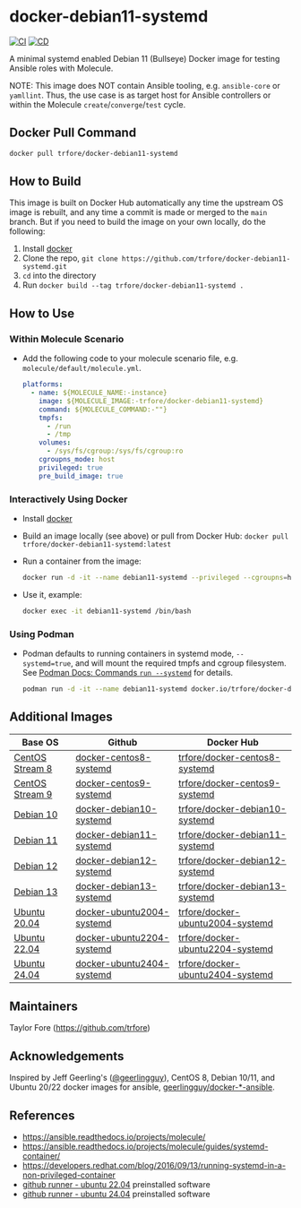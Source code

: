# docker-debian11-systemd

[![CI](https://github.com/trfore/docker-debian11-systemd/actions/workflows/ci.yml/badge.svg)](https://github.com/trfore/docker-debian11-systemd/actions/workflows/ci.yml)
[![CD](https://github.com/trfore/docker-debian11-systemd/actions/workflows/cd.yml/badge.svg)](https://github.com/trfore/docker-debian11-systemd/actions/workflows/cd.yml)

A minimal systemd enabled Debian 11 (Bullseye) Docker image for testing Ansible roles with Molecule.

NOTE: This image does NOT contain Ansible tooling, e.g. `ansible-core` or `yamllint`. Thus, the use case is as target
host for Ansible controllers or within the Molecule `create`/`converge`/`test` cycle.

## Docker Pull Command

```sh
docker pull trfore/docker-debian11-systemd
```

## How to Build

This image is built on Docker Hub automatically any time the upstream OS image is rebuilt, and any time a commit is made
or merged to the `main` branch. But if you need to build the image on your own locally, do the following:

1. Install [docker]
2. Clone the repo, `git clone https://github.com/trfore/docker-debian11-systemd.git`
3. `cd` into the directory
4. Run `docker build --tag trfore/docker-debian11-systemd .`

## How to Use

### Within Molecule Scenario

- Add the following code to your molecule scenario file, e.g. `molecule/default/molecule.yml`.

  ```yaml
  platforms:
    - name: ${MOLECULE_NAME:-instance}
      image: ${MOLECULE_IMAGE:-trfore/docker-debian11-systemd}
      command: ${MOLECULE_COMMAND:-""}
      tmpfs:
        - /run
        - /tmp
      volumes:
        - /sys/fs/cgroup:/sys/fs/cgroup:ro
      cgroupns_mode: host
      privileged: true
      pre_build_image: true
  ```

### Interactively Using Docker

- Install [docker]
- Build an image locally (see above) or pull from Docker Hub: `docker pull trfore/docker-debian11-systemd:latest`
- Run a container from the image:

  ```sh
  docker run -d -it --name debian11-systemd --privileged --cgroupns=host --tmpfs=/run --tmpfs=/tmp --volume=/sys/fs/cgroup:/sys/fs/cgroup:ro trfore/docker-debian11-systemd:latest
  ```

- Use it, example:

  ```sh
  docker exec -it debian11-systemd /bin/bash
  ```

### Using Podman

- Podman defaults to running containers in systemd mode, `--systemd=true`, and will mount the required tmpfs and cgroup
  filesystem. See [Podman Docs: Commands `run --systemd`] for details.

  ```sh
  podman run -d -it --name debian11-systemd docker.io/trfore/docker-debian11-systemd:latest
  ```

## Additional Images

| Base OS                          | Github                      | Docker Hub                         |
| -------------------------------- | --------------------------- | ---------------------------------- |
| [CentOS Stream 8][centos-stream] | [docker-centos8-systemd]    | [trfore/docker-centos8-systemd]    |
| [CentOS Stream 9][centos-stream] | [docker-centos9-systemd]    | [trfore/docker-centos9-systemd]    |
| [Debian 10][debian]              | [docker-debian10-systemd]   | [trfore/docker-debian10-systemd]   |
| [Debian 11][debian]              | [docker-debian11-systemd]   | [trfore/docker-debian11-systemd]   |
| [Debian 12][debian]              | [docker-debian12-systemd]   | [trfore/docker-debian12-systemd]   |
| [Debian 13][debian]              | [docker-debian13-systemd]   | [trfore/docker-debian13-systemd]   |
| [Ubuntu 20.04][ubuntu]           | [docker-ubuntu2004-systemd] | [trfore/docker-ubuntu2004-systemd] |
| [Ubuntu 22.04][ubuntu]           | [docker-ubuntu2204-systemd] | [trfore/docker-ubuntu2204-systemd] |
| [Ubuntu 24.04][ubuntu]           | [docker-ubuntu2404-systemd] | [trfore/docker-ubuntu2404-systemd] |

## Maintainers

Taylor Fore (<https://github.com/trfore>)

## Acknowledgements

Inspired by Jeff Geerling's ([@geerlingguy](https://github.com/geerlingguy)), CentOS 8, Debian 10/11, and Ubuntu 20/22
docker images for ansible, [geerlingguy/docker-\*-ansible](https://github.com/geerlingguy?tab=repositories&q=docker-ansible).

## References

- <https://ansible.readthedocs.io/projects/molecule/>
- <https://ansible.readthedocs.io/projects/molecule/guides/systemd-container/>
- <https://developers.redhat.com/blog/2016/09/13/running-systemd-in-a-non-privileged-container>
- [github runner - ubuntu 22.04] preinstalled software
- [github runner - ubuntu 24.04] preinstalled software

[centos-stream]: https://quay.io/repository/centos/centos?tab=tags
[debian]: https://hub.docker.com/_/debian/
[docker]: https://docs.docker.com/engine/installation/
[ubuntu]: https://hub.docker.com/_/ubuntu/
[docker-centos8-systemd]: https://github.com/trfore/docker-centos8-systemd/blob/main/Dockerfile
[docker-centos9-systemd]: https://github.com/trfore/docker-centos9-systemd/blob/main/Dockerfile
[docker-debian10-systemd]: https://github.com/trfore/docker-debian10-systemd/blob/main/Dockerfile
[docker-debian11-systemd]: https://github.com/trfore/docker-debian11-systemd/blob/main/Dockerfile
[docker-debian12-systemd]: https://github.com/trfore/docker-debian12-systemd/blob/main/Dockerfile
[docker-debian13-systemd]: https://github.com/trfore/docker-debian13-systemd/blob/main/Dockerfile
[docker-ubuntu2004-systemd]: https://github.com/trfore/docker-ubuntu2004-systemd/blob/main/Dockerfile
[docker-ubuntu2204-systemd]: https://github.com/trfore/docker-ubuntu2204-systemd/blob/main/Dockerfile
[docker-ubuntu2404-systemd]: https://github.com/trfore/docker-ubuntu2404-systemd/blob/main/Dockerfile
[trfore/docker-centos8-systemd]: https://hub.docker.com/r/trfore/docker-centos8-systemd
[trfore/docker-centos9-systemd]: https://hub.docker.com/r/trfore/docker-centos9-systemd
[trfore/docker-debian10-systemd]: https://hub.docker.com/r/trfore/docker-debian10-systemd
[trfore/docker-debian11-systemd]: https://hub.docker.com/r/trfore/docker-debian11-systemd
[trfore/docker-debian12-systemd]: https://hub.docker.com/r/trfore/docker-debian12-systemd
[trfore/docker-debian13-systemd]: https://hub.docker.com/r/trfore/docker-debian13-systemd
[trfore/docker-ubuntu2004-systemd]: https://hub.docker.com/r/trfore/docker-ubuntu2004-systemd
[trfore/docker-ubuntu2204-systemd]: https://hub.docker.com/r/trfore/docker-ubuntu2204-systemd
[trfore/docker-ubuntu2404-systemd]: https://hub.docker.com/r/trfore/docker-ubuntu2404-systemd
[github runner - ubuntu 22.04]: https://github.com/actions/runner-images/blob/main/images/ubuntu/Ubuntu2204-Readme.md
[github runner - ubuntu 24.04]: https://github.com/actions/runner-images/blob/main/images/ubuntu/Ubuntu2404-Readme.md
[Podman Docs: Commands `run --systemd`]: https://docs.podman.io/en/latest/markdown/podman-run.1.html#systemd-true-false-always
